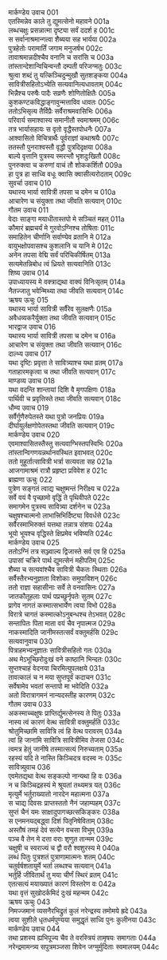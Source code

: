 मार्कण्डेय उवाच	001  
एतस्मिन्नेव काले तु द्युमत्सेनो महावने	001a  
लब्धचक्षुः प्रसन्नात्मा दृष्ट्या सर्वं ददर्श ह	001c  
स सर्वानाश्रमान्गत्वा शैब्यया सह भार्यया	002a  
पुत्रहेतोः परामार्तिं जगाम मनुजर्षभ	002c  
तावाश्रमान्नदीश्चैव वनानि च सरांसि च	003a  
तांस्तान्देशान्विचिन्वन्तौ दम्पती परिजग्मतुः	003c  
श्रुत्वा शब्दं तु यत्किञ्चिदुन्मुखौ सुतशङ्कया	004a  
सावित्रीसहितोऽभ्येति सत्यवानित्यधावताम्	004c  
भिन्नैश्च परुषैः पादैः सव्रणैः शोणितोक्षितैः	005a  
कुशकण्टकविद्धाङ्गावुन्मत्ताविव धावतः	005c  
ततोऽभिसृत्य तैर्विप्रैः सर्वैराश्रमवासिभिः	006a  
परिवार्य समाश्वास्य समानीतौ स्वमाश्रमम्	006c  
तत्र भार्यासहायः स वृतो वृद्धैस्तपोधनैः	007a  
आश्वासितो विचित्रार्थैः पूर्वराज्ञां कथाश्रयैः	007c  
ततस्तौ पुनराश्वस्तौ वृद्धौ पुत्रदिदृक्षया	008a  
बाल्ये वृत्तानि पुत्रस्य स्मरन्तौ भृशदुःखितौ	008c  
पुनरुक्त्वा च करुणां वाचं तौ शोककर्शितौ	009a  
हा पुत्र हा साध्वि वधूः क्वासि क्वासीत्यरोदताम्	009c  
सुवर्चा उवाच	010  
यथास्य भार्या सावित्री तपसा च दमेन च	010a  
आचारेण च संयुक्ता तथा जीवति सत्यवान्	010c  
गौतम उवाच	011  
वेदाः साङ्गा मयाधीतास्तपो मे सञ्चितं महत्	011a  
कौमारं ब्रह्मचर्यं मे गुरवोऽग्निश्च तोषिताः	011c  
समाहितेन चीर्णानि सर्वाण्येव व्रतानि मे	012a  
वायुभक्षोपवासश्च कुशलानि च यानि मे	012c  
अनेन तपसा वेद्मि सर्वं परिचिकीर्षितम्	013a  
सत्यमेतन्निबोध त्वं ध्रियते सत्यवानिति	013c  
शिष्य उवाच	014  
उपाध्यायस्य मे वक्त्राद्यथा वाक्यं विनिःसृतम्	014a  
नैतज्जातु भवेन्मिथ्या तथा जीवति सत्यवान्	014c  
ऋषय ऊचुः	015  
यथास्य भार्या सावित्री सर्वैरेव सुलक्षणैः	015a  
अवैधव्यकरैर्युक्ता तथा जीवति सत्यवान्	015c  
भारद्वाज उवाच	016  
यथास्य भार्या सावित्री तपसा च दमेन च	016a  
आचारेण च संयुक्ता तथा जीवति सत्यवान्	016c  
दाल्भ्य उवाच	017  
यथा दृष्टिः प्रवृत्ता ते सावित्र्याश्च यथा व्रतम्	017a  
गताहारमकृत्वा च तथा जीवति सत्यवान्	017c  
माण्डव्य उवाच	018  
यथा वदन्ति शान्तायां दिशि वै मृगपक्षिणः	018a  
पार्थिवी च प्रवृत्तिस्ते तथा जीवति सत्यवान्	018c  
धौम्य उवाच	019  
सर्वैर्गुणैरुपेतस्ते यथा पुत्रो जनप्रियः	019a  
दीर्घायुर्लक्षणोपेतस्तथा जीवति सत्यवान्	019c  
मार्कण्डेय उवाच	020  
एवमाश्वासितस्तैस्तु सत्यवाग्भिस्तपस्विभिः	020a  
तांस्तान्विगणयन्नर्थानवस्थित इवाभवत्	020c  
ततो मुहूर्तात्सावित्री भर्त्रा सत्यवता सह	021a  
आजगामाश्रमं रात्रौ प्रहृष्टा प्रविवेश ह	021c  
ब्राह्मणा ऊचुः	022  
पुत्रेण सङ्गतं त्वाद्य चक्षुष्मन्तं निरीक्ष्य च	022a  
सर्वे वयं वै पृच्छामो वृद्धिं ते पृथिवीपते	022c  
समागमेन पुत्रस्य सावित्र्या दर्शनेन च	023a  
चक्षुषश्चात्मनो लाभात्त्रिभिर्दिष्ट्या विवर्धसे	023c  
सर्वैरस्माभिरुक्तं यत्तथा तन्नात्र संशयः	024a  
भूयो भूयश्च वृद्धिस्ते क्षिप्रमेव भविष्यति	024c  
मार्कण्डेय उवाच	025  
ततोऽग्निं तत्र सञ्ज्वाल्य द्विजास्ते सर्व एव हि	025a  
उपासां चक्रिरे पार्थ द्युमत्सेनं महीपतिम्	025c  
शैब्या च सत्यवांश्चैव सावित्री चैकतः स्थिताः	026a  
सर्वैस्तैरभ्यनुज्ञाता विशोकाः समुपाविशन्	026c  
ततो राज्ञा सहासीनाः सर्वे ते वनवासिनः	027a  
जातकौतूहलाः पार्थ पप्रच्छुर्नृपतेः सुतम्	027c  
प्रागेव नागतं कस्मात्सभार्येण त्वया विभो	028a  
विरात्रे चागतं कस्मात्कोऽनुबन्धश्च तेऽभवत्	028c  
सन्तापितः पिता माता वयं चैव नृपात्मज	029a  
नाकस्मादिति जानीमस्तत्सर्वं वक्तुमर्हसि	029c  
सत्यवानुवाच	030  
पित्राहमभ्यनुज्ञातः सावित्रीसहितो गतः	030a  
अथ मेऽभूच्छिरोदुःखं वने काष्ठानि भिन्दतः	030c  
सुप्तश्चाहं वेदनया चिरमित्युपलक्षये	031a  
तावत्कालं च न मया सुप्तपूर्वं कदाचन	031c  
सर्वेषामेव भवतां सन्तापो मा भवेदिति	032a  
अतो विरात्रागमनं नान्यदस्तीह कारणम्	032c  
गौतम उवाच	033  
अकस्माच्चक्षुषः प्राप्तिर्द्युमत्सेनस्य ते पितुः	033a  
नास्य त्वं कारणं वेत्थ सावित्री वक्तुमर्हति	033c  
श्रोतुमिच्छामि सावित्रि त्वं हि वेत्थ परावरम्	034a  
त्वां हि जानामि सावित्रि सावित्रीमिव तेजसा	034c  
त्वमत्र हेतुं जानीषे तस्मात्सत्यं निरुच्यताम्	035a  
रहस्यं यदि ते नास्ति किञ्चिदत्र वदस्व नः	035c  
सावित्र्युवाच	036  
एवमेतद्यथा वेत्थ सङ्कल्पो नान्यथा हि वः	036a  
न च किञ्चिद्रहस्यं मे श्रूयतां तथ्यमत्र यत्	036c  
मृत्युर्मे भर्तुराख्यातो नारदेन महात्मना	037a  
स चाद्य दिवसः प्राप्तस्ततो नैनं जहाम्यहम्	037c  
सुप्तं चैनं यमः साक्षादुपागच्छत्सकिङ्करः	038a  
स एनमनयद्बद्ध्वा दिशं पितृनिषेविताम्	038c  
अस्तौषं तमहं देवं सत्येन वचसा विभुम्	039a  
पञ्च वै तेन मे दत्ता वराः शृणुत तान्मम	039c  
चक्षुषी च स्वराज्यं च द्वौ वरौ श्वशुरस्य मे	040a  
लब्धं पितुः पुत्रशतं पुत्राणामात्मनः शतम्	040c  
चतुर्वर्षशतायुर्मे भर्ता लब्धश्च सत्यवान्	041a  
भर्तुर्हि जीवितार्थं तु मया चीर्णं स्थिरं व्रतम्	041c  
एतत्सत्यं मयाख्यातं कारणं विस्तरेण वः	042a  
यथा वृत्तं सुखोदर्कमिदं दुःखं महन्मम	042c  
ऋषय ऊचुः	043  
निमज्जमानं व्यसनैरभिद्रुतं कुलं नरेन्द्रस्य तमोमये ह्रदे	043a  
त्वया सुशीले धृतधर्मपुण्यया समुद्धृतं साध्वि पुनः कुलीनया	043c  
मार्कण्डेय उवाच	044  
तथा प्रशस्य ह्यभिपूज्य चैव ते वरस्त्रियं तामृषयः समागताः	044a  
नरेन्द्रमामन्त्र्य सपुत्रमञ्जसा शिवेन जग्मुर्मुदिताः स्वमालयम्	044c  
